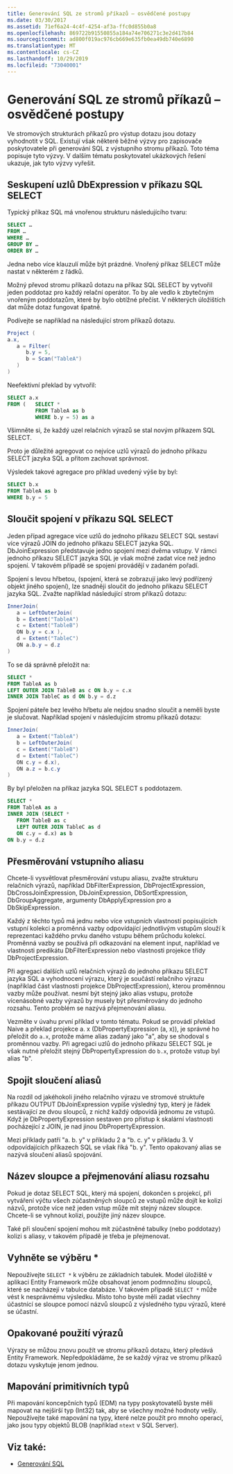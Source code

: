 ```yaml
---
title: Generování SQL ze stromů příkazů – osvědčené postupy
ms.date: 03/30/2017
ms.assetid: 71ef6a24-4c4f-4254-af3a-ffc0d855b0a8
ms.openlocfilehash: 869722b91550855a184a74e706271c3e2d417b84
ms.sourcegitcommit: ad800f019ac976cb669e635fb0ea49db740e6890
ms.translationtype: MT
ms.contentlocale: cs-CZ
ms.lasthandoff: 10/29/2019
ms.locfileid: "73040001"
---
```

# <a name="generating-sql-from-command-trees---best-practices"></a>Generování SQL ze stromů příkazů – osvědčené postupy

Ve stromových strukturách příkazů pro výstup dotazu jsou dotazy vyhodnotit v SQL. Existují však některé běžné výzvy pro zapisovače poskytovatele při generování SQL z výstupního stromu příkazů. Toto téma popisuje tyto výzvy. V dalším tématu poskytovatel ukázkových řešení ukazuje, jak tyto výzvy vyřešit.

## <a name="group-dbexpression-nodes-in-a-sql-select-statement"></a>Seskupení uzlů DbExpression v příkazu SQL SELECT

Typický příkaz SQL má vnořenou strukturu následujícího tvaru:

```sql
SELECT …
FROM …
WHERE …
GROUP BY …
ORDER BY …
```

Jedna nebo více klauzulí může být prázdné.  Vnořený příkaz SELECT může nastat v některém z řádků.

Možný převod stromu příkazů dotazu na příkaz SQL SELECT by vytvořil jeden poddotaz pro každý relační operátor. To by ale vedlo k zbytečným vnořeným poddotazům, které by bylo obtížné přečíst.  V některých úložištích dat může dotaz fungovat špatně.

Podívejte se například na následující strom příkazů dotazu.

```csharp
Project (
a.x,
   a = Filter(
      b.y = 5,
      b = Scan("TableA")
   )
)
```

Neefektivní překlad by vytvořil:

```sql
SELECT a.x
FROM (   SELECT *
         FROM TableA as b
         WHERE b.y = 5) as a
```

Všimněte si, že každý uzel relačních výrazů se stal novým příkazem SQL SELECT.

Proto je důležité agregovat co nejvíce uzlů výrazů do jednoho příkazu SELECT jazyka SQL a přitom zachovat správnost.

Výsledek takové agregace pro příklad uvedený výše by byl:

```sql
SELECT b.x
FROM TableA as b
WHERE b.y = 5
```

## <a name="flatten-joins-in-a-sql-select-statement"></a>Sloučit spojení v příkazu SQL SELECT

Jeden případ agregace více uzlů do jednoho příkazu SELECT SQL sestaví více výrazů JOIN do jednoho příkazu SELECT jazyka SQL. DbJoinExpression představuje jedno spojení mezi dvěma vstupy. V rámci jednoho příkazu SELECT jazyka SQL je však možné zadat více než jedno spojení. V takovém případě se spojení provádějí v zadaném pořadí.

Spojení s levou hřbetou, (spojení, která se zobrazují jako levý podřízený objekt jiného spojení), lze snadněji sloučit do jednoho příkazu SELECT jazyka SQL. Zvažte například následující strom příkazů dotazu:

```csharp
InnerJoin(
   a = LeftOuterJoin(
   b = Extent("TableA")
   c = Extent("TableB")
   ON b.y = c.x ),
   d = Extent("TableC")
   ON a.b.y = d.z
)
```

To se dá správně přeložit na:

```sql
SELECT *
FROM TableA as b
LEFT OUTER JOIN TableB as c ON b.y = c.x
INNER JOIN TableC as d ON b.y = d.z
```

Spojení páteře bez levého hřbetu ale nejdou snadno sloučit a neměli byste je slučovat. Například spojení v následujícím stromu příkazů dotazu:

```csharp
InnerJoin(
   a = Extent("TableA")
   b = LeftOuterJoin(
   c = Extent("TableB")
   d = Extent("TableC")
   ON c.y = d.x),
   ON a.z = b.c.y
)
```

By byl přeložen na příkaz jazyka SQL SELECT s poddotazem.

```sql
SELECT *
FROM TableA as a
INNER JOIN (SELECT *
   FROM TableB as c
   LEFT OUTER JOIN TableC as d
   ON c.y = d.x) as b
ON b.y = d.z
```

## <a name="input-alias-redirecting"></a>Přesměrování vstupního aliasu

Chcete-li vysvětlovat přesměrování vstupu aliasu, zvažte strukturu relačních výrazů, například DbFilterExpression, DbProjectExpression, DbCrossJoinExpression, DbJoinExpression, DbSortExpression, DbGroupAggregate, argumenty DbApplyExpression pro a DbSkipExpression.

Každý z těchto typů má jednu nebo více vstupních vlastností popisujících vstupní kolekci a proměnná vazby odpovídající jednotlivým vstupům slouží k reprezentaci každého prvku daného vstupu během průchodu kolekcí. Proměnná vazby se používá při odkazování na element input, například ve vlastnosti predikátu DbFilterExpression nebo vlastnosti projekce třídy DbProjectExpression.

Při agregaci dalších uzlů relačních výrazů do jednoho příkazu SELECT jazyka SQL a vyhodnocení výrazu, který je součástí relačního výrazu (například část vlastnosti projekce DbProjectExpression), kterou proměnnou vazby může používat. nesmí být stejný jako alias vstupu, protože vícenásobné vazby výrazů by musely být přesměrovány do jednoho rozsahu.  Tento problém se nazývá přejmenování aliasu.

Vezměte v úvahu první příklad v tomto tématu. Pokud se provádí překlad Naive a překlad projekce a. x (DbPropertyExpression (a, x)), je správné ho přeložit do `a.x`, protože máme alias zadaný jako "a", aby se shodoval s proměnnou vazby.  Při agregaci uzlů do jednoho příkazu SELECT SQL je však nutné přeložit stejný DbPropertyExpression do `b.x`, protože vstup byl alias "b".

## <a name="join-alias-flattening"></a>Spojit sloučení aliasů

Na rozdíl od jakéhokoli jiného relačního výrazu ve stromové struktuře příkazu OUTPUT DbJoinExpression vypíše výsledný typ, který je řádek sestávající ze dvou sloupců, z nichž každý odpovídá jednomu ze vstupů. Když je DbPropertyExpression sestaven pro přístup k skalární vlastnosti pocházející z JOIN, je nad jinou DbPropertyExpression.

Mezi příklady patří "a. b. y" v příkladu 2 a "b. c. y" v příkladu 3. V odpovídajících příkazech SQL se však říká "b. y". Tento opakovaný alias se nazývá sloučení aliasů spojování.

## <a name="column-name-and-extent-alias-renaming"></a>Název sloupce a přejmenování aliasu rozsahu

Pokud je dotaz SELECT SQL, který má spojení, dokončen s projekcí, při vytváření výčtu všech zúčastněných sloupců ze vstupů může dojít ke kolizi názvů, protože více než jeden vstup může mít stejný název sloupce. Chcete-li se vyhnout kolizi, použijte jiný název sloupce.

Také při sloučení spojení mohou mít zúčastněné tabulky (nebo poddotazy) kolizi s aliasy, v takovém případě je třeba je přejmenovat.

## <a name="avoid-select-"></a>Vyhněte se výběru *

Nepoužívejte `SELECT *` k výběru ze základních tabulek. Model úložiště v aplikaci Entity Framework může obsahovat jenom podmnožinu sloupců, které se nacházejí v tabulce databáze. V takovém případě `SELECT *` může vést k nesprávnému výsledku. Místo toho byste měli zadat všechny účastnící se sloupce pomocí názvů sloupců z výsledného typu výrazů, které se účastní.

## <a name="reuse-of-expressions"></a>Opakované použití výrazů

Výrazy se můžou znovu použít ve stromu příkazů dotazu, který předává Entity Framework. Nepředpokládáme, že se každý výraz ve stromu příkazů dotazu vyskytuje jenom jednou.

## <a name="mapping-primitive-types"></a>Mapování primitivních typů

Při mapování koncepčních typů (EDM) na typy poskytovatelů byste měli mapovat na nejširší typ (Int32) tak, aby se všechny možné hodnoty vešly. Nepoužívejte také mapování na typy, které nelze použít pro mnoho operací, jako jsou typy objektů BLOB (například `ntext` v SQL Server).

## <a name="see-also"></a>Viz také:

- [Generování SQL](sql-generation.md)
